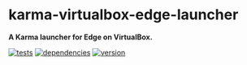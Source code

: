 # karma-virtualbox-edge-launcher

**A Karma launcher for Edge on VirtualBox.**

[![tests](https://img.shields.io/travis/chrisguttandin/karma-virtualbox-edge-launcher/master.svg?style=flat-square)](https://travis-ci.org/chrisguttandin/karma-virtualbox-edge-launcher)
[![dependencies](https://img.shields.io/david/chrisguttandin/karma-virtualbox-edge-launcher.svg?style=flat-square)](https://www.npmjs.com/package/karma-virtualbox-edge-launcher)
[![version](https://img.shields.io/npm/v/karma-virtualbox-edge-launcher.svg?style=flat-square)](https://www.npmjs.com/package/karma-virtualbox-edge-launcher)
